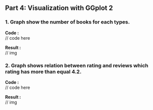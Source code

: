 ## Part 4: Visualization with GGplot 2
### 1. Graph show the number of books for each types.
**Code :**  
// code here

**Result :**   
// img


### 2. Graph shows relation between rating and reviews which rating has more than equal 4.2.
**Code :**  
// code here

**Result :**   
// img
